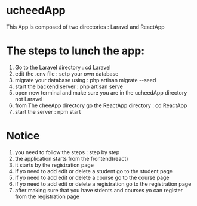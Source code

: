 # ucheedApp

This App is composed of two directories : Laravel and ReactApp

# The steps to lunch the app:

1. Go to the Laravel directory : cd Laravel
2. edit the .env file : setp your own database
3. migrate your database using : php artisan migrate --seed
4. start the backend server : php artisan serve
5. open new terminal and make sure you are in the ucheedApp directory not Laravel
6. from The cheeApp directory go the ReactApp directory : cd ReactApp
7. start the server : npm start

# Notice

1. you need to follow the steps : step by step
2. the application starts from the frontend(react)
3. it starts by the registration page
4. if yo need to add edit or delete a student go to the student page
5. if yo need to add edit or delete a course go to the course page
6. if yo need to add edit or delete a registration go to the registration page
7. after making sure that you have stdents and courses yo can register from the registration page
